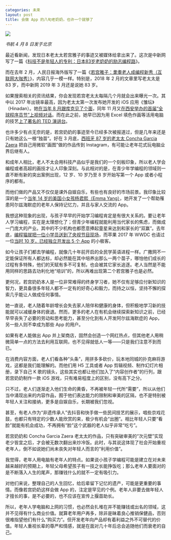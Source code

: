 ```yaml
---
categories: 未来
layout: post
title: 会做 App 的八旬老奶奶，也许一个就够了
---
```


![](http://ww1.sinaimg.cn/large/4b91f9d5gy1g1vkvsvc5uj20qo0hsgoi.jpg)

*书航 4 月 8 日发于北京*

最近看新闻，发现日本老太太若宫雅子的事迹又被媒体给拿出来了。这次是中新网写了一篇《[科技不是年轻人的专利：日本83岁老奶奶的励志编程路](http://news.sina.com.cn/w/2019-03-25/doc-ihtxyzsm0243847.shtml)》。

而在去年 2 月，人民日报海外版写了一篇《[若宫雅子：耄耋老人成编程新秀（互联网大咖秀）](http://media.people.com.cn/GB/n1/2018/0223/c14677-29829575.html)》，内容几乎一模一样。特别是，2018 年 2 月的文章里写老太太是 83 岁，而中新网 2019 年 3 月还是说她 83 岁。

如果搜索相关的资讯结果，你会发现若宫老太太每隔几个月就会出来曝光一次。其中以 2017 年出镜率最高，因为老太太第一次发布她开发的 iOS 应用《雏坛》（Hinadan）。她[在当年 8 月跟库克见了个面](http://www.techweb.com.cn/world/2017-08-07/2569893.shtml)，同年 11 月又[在西安举办的首届“全球程序员节”上视频对话](http://video.sina.com.cn/p/news/o/doc/2017-11-10/141267423517.html)。而在此之前，她早已因为用 Excel 填色作画等活用电脑的技艺[上了著名的 TED 演讲台](https://v.qq.com/x/page/v0521o8g4t5.html)。

也许多少有点无奈的是，若宫奶奶的事迹至今已经多次被报道过，但是几年来还是只有她这么一根“独苗”。好在 3 月底，[西班牙 87 岁的老太太 Concha Garcia Zaera](https://www.ithome.com/html/it/352071.htm) 把自己用微软“画图”做的作品传到 Instagram，有可能让老年花式玩电脑业界后继有人。

和成年人相比，老人不太会用科技产品似乎是我们的一个刻板印象，所以老人学会编程或者高超的画技才让人印象深刻。与此相对的是，在青少年学编程的领域则一直不断有新的突出案例出现，12 岁、10 岁乃至 8 岁开始写第一个 App 或者小程序的都有。

而他们做的产品又不仅仅是课外自娱自乐，有些也有良好的市场前景。我印象比较深的是一个[当年 14 岁的美国小女孩杨君熙（Emma Yang）](https://www.takefoto.cn/viewnews-1421331.html)，她开发了一个帮助罹患阿尔兹海默症的老年人保持记忆力，并且与家人交流的 App。

我想这种现象的出现，与孩子早早的开始学习编程肯定是有很大关系的。要让老年人学习编程，实在是太理想化了；但青少年编程就能利用当代家长的焦虑，而做成一门庞大的产业。其中的不少机构也都愿意捧起童星来达到和家长的“双赢”。去年底，[编程猫就把一位小学员送到了央视节目现场](https://v.qq.com/x/page/v0521o8g4t5.html)，而苹果 2017 年 WWDC 也请过一位[当时 10 岁，已经独立开发出 5 个 App](http://news.ifeng.com/a/20170617/51269388_0.shtml) 的小极客。

如今让孩子们都去学编程，就像几十年前开启的全民学英语进程一样。广撒网不一定能保证所有人都达标，却必然能在其中培养出那么一两个苗子，哪怕他们成长的过程有多特殊，他们的天赋有多不可复制，也会被其它家长追逐。老人当然是不能用同样的思路去功利化地“培训”的，所以再难出现第二个若宫雅子也是必然。

更何况，若宫奶奶本人是一位非常难得的终身学习者，她不仅有足够应付新知识的智力，更具备很多年轻人都不一定有的好奇心和毅力，而持之以恒，坚持不懈的探索几乎能让人做成任何事情。

她一直说，老人随着年龄增长会失去家人陪伴和健康的身体，但积极地学习新的技能就可以减缓身体的衰退。然而，更多的老人在有机会继续探索新知识之前，已经早早丧失了必要的劳动和思考能力，甚至分化到有人开发阿尔兹海默症的 App，另一些人则不幸成为那些 App 的用户。

如果有老人能做出 App 并上架商店，固然会创造一个网红热点，但其他老人用稍微简单一点的方法去利用互联网，也不见得就低人一等——只是我们注意不到而已。

在消费内容方面，老人们看各种“头条”，用拼多多砍价，玩本地同城的扑克麻将游戏，这都是我们能理解的。而他们用 H5 工具或者 App 剪辑视频、制作幻灯片相册，录下自己 K 歌的镜头，这些其实也都让他们加入了“内容创作者”的行列，跟若宫奶奶制作一款 iOS 游戏，只有难易程度上的区别，没有高下之分。

只不过，老人们逐渐走入他们生命的黄昏，不再被年轻一代所“需要”，所以从他们当中涌现出来的内容作品，囿于他们表达能力的限制和审美的区隔，也不是特别被年轻人关注和接纳，更多是自娱自乐，长期被我们忽视。

甚至，有老人作为“非遗传承人”去抖音和快手做一些民间技艺的展示，唱些京戏花鼓，也都只有特定的少数人能欣赏的来，极少有机会“出圈”。相比年轻人只要“看脸”就能有机会成功，不再拥有“脸”这个武器的老人似乎非常“吃亏”。

若宫奶奶和 Concha Garcia Zaera 老太太的作品，只有突破审美的“次元壁”实现老少皆宜之后，才会被无数次翻出来炒冷饭。此时，与其说这体现了社会开始重视老年人，倒不如说她们尚未丧失对年轻人而言的“利用价值”。

我觉得，老年人用电脑有老年人的特点。如果说小孩子学编程可能是建立在对未来越来越好的预期上，年轻父母希望孩子有一技之长能挣饭吃；那么老年人要面对的是不断落入人生的尾声，那赚钱什么的就不一定有吸引力。

对他们来说，整理自己的人生回忆，给后辈留下记忆的遗产，可能是更重要的事情。而像若宫奶奶这样会做 App 的，注定是罕见的个例。老年人非要去做年轻人才擅长的事，是不必要的，也不应该在宣传上揠苗助长。

所以，老年人学电脑和上网的习惯，也必然会扎堆在并不能赚钱或出名的领域，这并不见得有什么商业价值。就算老年用户再多，除非是昧着良心推销保健品，否则很难指望他们有什么“购买力”。但开发老年向产品却有着利益之外不可替代的价值。年轻人重视长辈的尊严和情感，就是在面对几十年后总会追随他们而衰老的自己。
